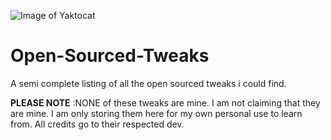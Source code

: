 ![Image of Yaktocat](https://raw.githubusercontent.com/thelazyitguy/Open-Sourced-Tweaks/master/mylogo.png)



# Open-Sourced-Tweaks
A semi complete listing of all the open sourced tweaks i could find.


**************PLEASE NOTE**************
:NONE of these tweaks are mine. I am not claiming that they are mine. I am only storing them here for my own personal use to learn from. All credits go to their respected dev.
